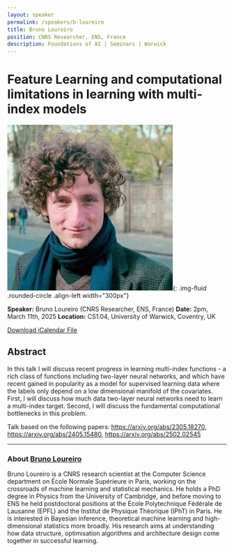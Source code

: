 ```yaml
---
layout: speaker
permalink: /speakers/b-loureiro
title: Bruno Loureiro
position: CNRS Researcher, ENS, France
description: Foundations of AI | Seminars | Warwick
---
```


# Feature Learning and computational limitations in learning with multi-index models

![Bruno Loureiro](/assets/img/loureiro.png){: .img-fluid .rounded-circle .align-left width="300px"}

**Speaker:** Bruno Loureiro (CNRS Researcher, ENS, France)
**Date:** 2pm, March 11th, 2025
**Location:** CS1.04, University of Warwick, Coventry, UK

[Download iCalendar File](/assets/ics/event.ics)

## Abstract

In this talk I will discuss recent progress in learning multi-index functions - a rich class of functions including two-layer neural networks, and which have recent gained in popularity as a model for supervised learning data where the labels only depend on a low dimensional manifold of the covariates. First, I will discuss how much data two-layer neural networks need to learn a multi-index target. Second, I will discuss the fundamental computational bottlenecks in this problem. 


Talk based on the following papers: https://arxiv.org/abs/2305.18270, https://arxiv.org/abs/2405.15480, https://arxiv.org/abs/2502.02545 

---

### About [Bruno Loureiro](https://brloureiro.github.io)

Bruno Loureiro is a CNRS research scientist at the Computer Science department on École Normale Supérieure in Paris, working on the crossroads of machine learning and statistical mechanics. He holds a PhD degree in Physics from the University of Cambridge, and before moving to ENS he held postdoctoral positions at the École Polytechnique Fédérale de Lausanne (EPFL) and the Institut de Physique Théorique (IPhT) in Paris. He is interested in Bayesian inference, theoretical machine learning and high-dimensional statistics more broadly. His research aims at understanding how data structure, optimisation algorithms and architecture design come together in successful learning.
